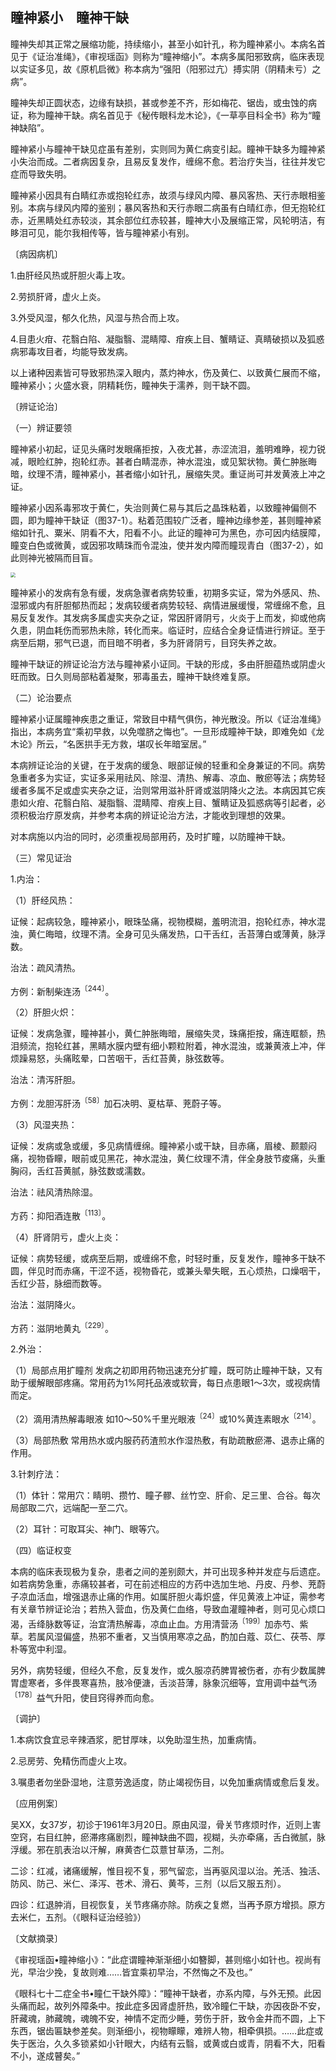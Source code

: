## 瞳神紧小　瞳神干缺

瞳神失却其正常之展缩功能，持续缩小，甚至小如针孔，称为瞳神紧小。本病名首见于《证治准绳》，《审视瑶函》则称为“瞳神缩小”。本病多属阳邪致病，临床表现以实证多见，故《原机启微》称本病为“强阳（阳邪过亢）搏实阴（阴精未亏）之病”。

瞳神失却正圆状态，边缘有缺损，甚或参差不齐，形如梅花、锯齿，或虫蚀的病证，称为瞳神干缺。病名首见于《秘传眼科龙木论》，《一草亭目科全书》称为“瞳神缺陷”。

瞳神紧小与瞳神干缺见症虽有差别，实则同为黄仁病变引起。瞳神干缺多为瞳神紧小失治而成。二者病因复杂，且易反复发作，缠绵不愈。若治疗失当，往往并发它症而导致失明。

瞳神紧小因具有白睛红赤或抱轮红赤，故须与绿风内障、暴风客热、天行赤眼相鉴别。本病与绿风内障的鉴别；暴风客热和天行赤眼二病虽有白晴红赤，但无抱轮红赤，近黑睛处红赤较淡，其余部位红赤较甚，瞳神大小及展缩正常，风轮明洁，有眵泪可见，能尔我相传等，皆与瞳神紧小有别。

〔病因病机〕

1.由肝经风热或肝胆火毒上攻。

2.劳损肝肾，虚火上炎。

3.外受风湿，郁久化热，风湿与热合而上攻。

4.目患火疳、花翳白陷、凝脂翳、混睛障、疳疾上目、蟹睛证、真睛破损以及狐惑病邪毒攻目者，均能导致发病。

以上诸种因素皆可导致邪热深入眼内，蒸灼神水，伤及黄仁、以致黄仁展而不缩，瞳神紧小；火盛水衰，阴精耗伤，瞳神失于濡养，则干缺不圆。

〔辨证论治〕

（一）辨证要领

瞳神紧小初起，证见头痛时发眼痛拒按，入夜尤甚，赤涩流泪，羞明难睁，视力锐减，眼睑红肿，抱轮红赤。甚者白睛混赤，神水混浊，或见絮状物。黄仁肿胀晦暗，纹理不清，瞳神紧小，甚者缩小如针孔，展缩失灵。重证尚可并发黄液上冲之证。

瞳神紧小因系毒邪攻于黄仁，失治则黄仁易与其后之晶珠粘着，以致瞳神偏侧不圆，即为瞳神干缺证（图37-1）。粘着范围较广泛者，瞳神边缘参差，甚则瞳神紧缩如针孔、粟米、阴看不大，阳看不小。此证的瞳神可为黑色，亦可因内结膜障，瞳变白色或微黄，或因邪攻睛珠而令混浊，使并发内障而瞳现青白（图37-2），如此则神光被隔而目盲。

<img src="./img/37.jpg" style="zoom:50%;" />

瞳神紧小的发病有急有缓，发病急骤者病势较重，初期多实证，常为外感风、热、湿邪或内有肝胆郁热而起；发病较缓者病势较轻、病情进展缓慢，常缠绵不愈，且易反复发作。其发病多属虚实夹杂之证，常因肝肾阴亏，火炎于上而发，抑或他病久患，阴血耗伤而邪热未除，转化而来。临证时，应结合全身证情进行辨证。至于病至后期，邪气已退，而目暗不明者，多为肝肾阴亏，目窍失养之故。

瞳神干缺证的辨证论治方法与瞳神紧小证同。干缺的形成，多由肝胆蕴热或阴虚火旺而致。日久则局部粘着凝聚，邪毒虽去，瞳神干缺终难复原。

（二）论治要点

瞳神紧小证属瞳神疾患之重证，常致目中精气俱伤，神光散没。所以《证治准绳》指出，本病务宜“乘初早救，以免噬脐之悔也”。一旦形成瞳神干缺，即难免如《龙木论》所云，“名医拱手无方救，堪叹长年暗室居。”

本病辨证论治的关键，在于发病的缓急、眼部证候的轻重和全身兼证的不同。病势急重者多为实证，实证多采用祛风、除湿、清热、解毒、凉血、散瘀等法；病势轻缓者多属不足或虚实夹杂之证，治则常用滋补肝肾或滋阴降火之法。本病因其它疾患如火疳、花翳白陷、凝脂翳、混睛障、疳疾上目、蟹睛证及狐惑病等引起者，必须积极治疗原发病，并参考本病的辨证论治方法，才能收到理想的效果。

对本病施以内治的同时，必须重视局部用药，及时扩瞳，以防瞳神干缺。

（三）常见证治

1.内治：

（1）肝经风热：

证候：起病较急，瞳神紧小，眼珠坠痛，视物模糊，羞明流泪，抱轮红赤，神水混浊，黄仁晦暗，纹理不清。全身可见头痛发热，口干舌红，舌苔薄白或薄黄，脉浮数。

治法：疏风清热。

方例：新制柴连汤<sup>〔244〕</sup>。

（2）肝胆火炽：

证候：发病急骤，瞳神甚小，黄仁肿胀晦暗，展缩失灵，珠痛拒按，痛连眶额，热泪频流，抱轮红甚，黑睛水膜内壁有细小颗粒附着，神水混浊，或兼黄液上冲，伴烦躁易怒，头痛眩晕，口苦咽干，舌红苔黄，脉弦数等。

治法：清泻肝胆。

方例：龙胆泻肝汤<sup>〔58〕</sup>加石决明、夏枯草、茺蔚子等。

（3）风湿夹热：

证候：发病或急或缓，多见病情缠绵。瞳神紧小或干缺，目赤痛，眉棱、颞颥闷痛，视物昏矇，眼前或见黑花，神水混浊，黄仁纹理不清，伴全身肢节痠痛，头重胸闷，舌红苔黄腻，脉弦数或濡数。

治法：祛风清热除湿。

方药：抑阳酒连散<sup>〔113〕</sup>。

（4）肝肾阴亏，虚火上炎：

证候：病势轻缓，或病至后期，或缠绵不愈，时轻时重，反复发作，瞳神多干缺不圆，伴见时而赤痛，干涩不适，视物昏花，或兼头晕失眠，五心烦热，口燥咽干，舌红少苔，脉细而数等。

治法：滋阴降火。

方药：滋阴地黄丸<sup>〔229〕</sup>。

2.外治：

（1）局部点用扩瞳剂 发病之初即用药物迅速充分扩瞳，既可防止瞳神干缺，又有助于缓解眼部疼痛。常用药为1%阿托品液或软膏，每日点患眼1〜3次，或视病情而定。

（2）滴用清热解毒眼液 如10〜50%千里光眼液<sup>〔24〕</sup>或10%黄连素眼水<sup>〔214〕</sup>。

（3）局部热敷 常用热水或内服药药渣煎水作湿热敷，有助疏散瘀滞、退赤止痛的作用。

3.针刺疗法：

（1）体针：常用穴：睛明、攒竹、瞳子髎、丝竹空、肝俞、足三里、合谷。每次局部取二穴，远端配一至二穴。

（2）耳针：可取耳尖、神门、眼等穴。

（四）临证权变

本病的临床表现极为复杂，患者之间的差别颇大，并可出现多种并发症与后遗症。如若病势急重，赤痛较甚者，可在前述相应的方药中选加生地、丹皮、丹参、茺蔚子凉血活血，增强退赤止痛的作用。如属肝胆火毒炽盛，伴见黄液上冲证，需参考有关章节辨证论治；若热入营血，伤及黄仁血络，导致血灌瞳神者，则可见心烦口渴，舌绛脉数等证，治宜清热解毒，凉血止血。方用清营汤<sup>〔199〕</sup>加赤芍、紫草。若属风湿偏盛，热邪不重者，又当慎用寒凉之品，酌加白蔻、苡仁、茯苓、厚朴等宽中利湿。

另外，病势轻缓，但经久不愈，反复发作，或久服凉药脾胃被伤者，亦有少数属脾胃虚寒者，多伴畏寒喜热，肢冷便溏，舌淡苔薄，脉象沉细等，宜用调中益气汤<sup>〔178〕</sup>益气升阳，使目窍得养而向愈。

〔调护〕

1.本病饮食宜忌辛辣酒浆，肥甘厚味，以免助湿生热，加重病情。

2.忌房劳、免精伤而虚火上攻。

3.嘱患者勿坐卧湿地，注意劳逸适度，防止竭视伤目，以免加重病情或愈后复发。

〔应用例案〕

吴XX，女37岁，初诊于1961年3月20日。原由风湿，骨关节疼烦时作，近则上害空窍，右目红肿，瘀滞疼痛剧烈，瞳神缺曲不圆，视糊，头亦牵痛，舌白微腻，脉浮缓。邪在肌表治以汗解，麻黄杏仁苡薏甘草汤，二剂。

二诊：红减，诸痛缓解，惟目视不复，邪气留恋，当再驱风湿以治。羌活、独活、防风、防己、米仁、泽泻、苍术、滑石、黄芩，三剂（以后又服五剂）。

四诊：红退肿消，目视恢复，关节疼痛亦除。防疾之复燃，当再予原方增损。原方去米仁，五剂。（《眼科证治经验》）

〔文献摘录〕

《审视瑶函•瞳神缩小》：“此症谓瞳神渐渐细小如簪脚，甚则缩小如针也。视尚有光，早治少挽，复故则难……皆宜乘初早治，不然悔之不及也。”

《眼科七十二症全书•瞳仁干缺外障》：“瞳神干缺者，亦系内障，与外无预。此因头痛而起，故列外障条中。按此症多因肾虚肝热，致冷瞳仁干缺，亦因夜卧不安，肝藏魂，肺藏魄，魂魄不安，神情不定而少睡，劳伤于肝，致令金井而不圆，上下东西，锯齿匾缺参差矣。则渐细小，视物矇矇，难辨人物，相牵俱损。……此症或失于医治，久久多锁紧如小针眼大，内结有云翳，或黄或白或青，阴看不大，阳看不小，遂成瞽矣。”
